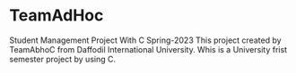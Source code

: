 # TeamAdHoc
Student Management Project With C
Spring-2023
This project created by TeamAbhoC from Daffodil International University. Whis is a University frist semester project by using C.
